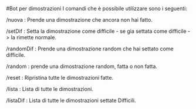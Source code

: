 #Bot per dimostrazioni
I comandi che è possibile utilizzare sono i seguenti:

  /nuova : Prende una dimostrazione che ancora non hai fatto.
  
  /setDif <id dimostrazione> : Setta la dimostrazione come difficile - se gia settata come difficile -> la rimette normale.
  
  /randomDif : Prende una dimostrazione random che hai settato come difficile.
  
  /random : prende una dimostrazione random, fatta o non fatta.
  
  /reset : Ripristina tutte le dimostrazioni fatte.
  
  /lista : Lista di tutte le dimostrazioni.
  
  /listaDif : Lista di tutte le dimostrazioni settate Difficili.
  
